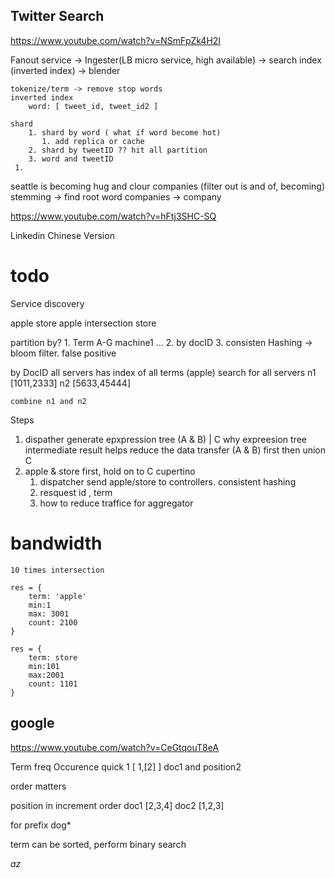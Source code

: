 ## Twitter Search

https://www.youtube.com/watch?v=NSmFpZk4H2I


Fanout service -> Ingester(LB micro service, high available) -> search index  (inverted index) -> blender 

    tokenize/term -> remove stop words
    inverted index
        word: [ tweet_id, tweet_id2 ]

    shard
        1. shard by word ( what if word become hot)
           1. add replica or cache
        2. shard by tweetID ?? hit all partition
        3. word and tweetID
     1. 

seattle is becoming hug and clour companies (filter out is and of, becoming)
stemming -> find root word
    companies -> company


https://www.youtube.com/watch?v=hFtj3SHC-SQ

Linkedin Chinese Version

# todo
Service discovery


apple
store
    apple intersection store

partition by?
    1. Term A-G machine1 ...
    2. by docID
    3. consisten Hashing -> bloom filter. false positive


by DocID
    all servers has index of all terms (apple)
    search for all servers
    n1 [1011,2333]
    n2 [5633,45444]

    combine n1 and n2



Steps
1. dispather generate epxpression tree (A & B) | C
why expreesion tree
    intermediate result helps reduce the data transfer (A & B) first then union C
2. apple & store first, hold on to C cupertino
   1. dispatcher send apple/store to controllers. consistent hashing
   2. resquest id , term
   3. how to reduce traffice for aggregator


# bandwidth

    10 times intersection

    res = {
        term: 'apple'
        min:1
        max: 3001
        count: 2100
    }

    res = {
        term: store
        min:101
        max:2001
        count: 1101
    }



## google


https://www.youtube.com/watch?v=CeGtqouT8eA


Term freq Occurence
quick 1   [ 1,[2] ] doc1 and position2

order matters

position in increment order
    doc1 [2,3,4]
    doc2 [1,2,3]


for prefix dog*

term can be sorted, perform binary search

*az* 